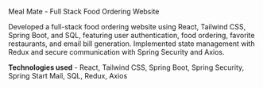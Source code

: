 Meal Mate - Full Stack Food Ordering Website

Developed a full-stack food ordering website using React, Tailwind CSS, Spring Boot, and SQL, featuring user authentication, 
food ordering, favorite restaurants, and email bill generation. Implemented state management with Redux and secure 
communication with Spring Security and Axios. 

**Technologies used** - React, Tailwind CSS, Spring Boot, Spring Security, Spring Start Mail, SQL, Redux, Axios 
